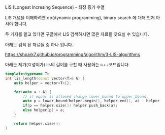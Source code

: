 LIS (Longest Incresing Sequence) - 최장 증가 수열

LIS 개념을 이해하려면 dp(dynamic programming), binary search 에 대해 먼저 아셔야 합니다.

두 가지를 알고 있다면 구글에서 LIS 검색하시면 많은 자료들 찾으실 수 있습니다.

아래는 검색 된 자료들 중 하나 입니다.

https://shoark7.github.io/programming/algorithm/3-LIS-algorithms

아래는 제가(효성이가) lis의 길이를 구할 때 사용하는 c++코드입니다.
```c++
template<typename T>
int lis_length(const vector<T>& A) {
    auto helper = vector<T>{};

    for(auto a : A) {
        // if equal is allowed change lower_bound to upper_bound.
        auto p = lower_bound(helper.begin(), helper.end(), a) - helper.begin();
        if(p == helper.size()) helper.push_back(a);
        else helper[p] = a;
    }

    return helper.size();
}
```
